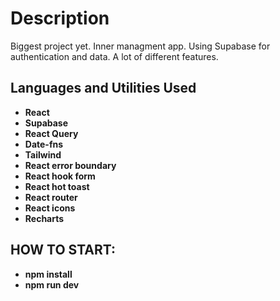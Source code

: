 <h1>Description</h1>
Biggest project yet. Inner managment app. Using Supabase for authentication and data. A lot of different features.

<br />

<h2>Languages and Utilities Used</h2>

- <b>React</b>
- <b>Supabase</b>
- <b>React Query</b>
- <b>Date-fns</b>
- <b>Tailwind</b>
- <b>React error boundary</b>
- <b>React hook form</b>
- <b>React hot toast</b>
- <b>React router</b>
- <b>React icons</b>
- <b>Recharts</b>

<h2>HOW TO START:</h2>

- <b>npm install</b>
- <b>npm run dev</b>
